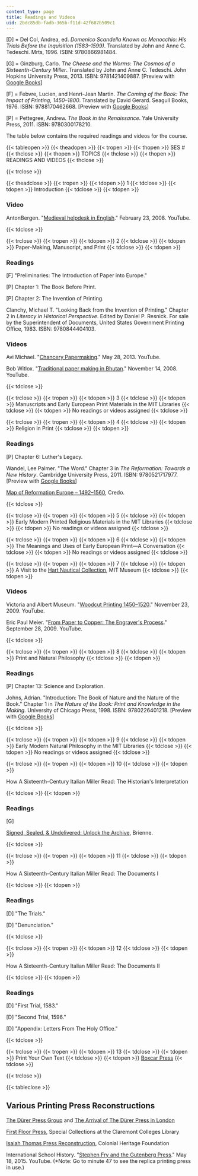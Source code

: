 ```yaml
---
content_type: page
title: Readings and Videos
uid: 2bdc85db-fadb-365b-f11d-42f687b509c1
---
```


\[D\] = Del Col, Andrea, ed. _Domenico Scandella Known as Menocchio: His Trials Before the Inquisition (1583–1599)_. Translated by John and Anne C. Tedeschi. Mrts, 1996. ISBN: 9780866981484.

\[G\] = Ginzburg, Carlo. _The Cheese and the Worms: The Cosmos of a Sixteenth-Century Miller_. Translated by John and Anne C. Tedeschi. John Hopkins University Press, 2013. ISBN: 9781421409887. \[Preview with [Google Books](http://books.google.com/books?id=NZzyAAAAQBAJ&pg=PAfrontcover)\]

\[F\] = Febvre, Lucien, and Henri-Jean Martin. _The Coming of the Book: The Impact of Printing, 1450–1800_. Translated by David Gerard. Seagull Books, 1976. ISBN: 9788170462668. \[Preview with [Google Books](http://books.google.com/books?id=9opxcMjv4TUC&pg=PAfrontcover)\]

\[P\] = Pettegree, Andrew. _The Book in the Renaissance_. Yale University Press, 2011. ISBN: 9780300178210.

The table below contains the required readings and videos for the course.

{{< tableopen >}}
{{< theadopen >}}
{{< tropen >}}
{{< thopen >}}
SES #
{{< thclose >}}
{{< thopen >}}
TOPICS
{{< thclose >}}
{{< thopen >}}
READINGS AND VIDEOS
{{< thclose >}}

{{< trclose >}}

{{< theadclose >}}
{{< tropen >}}
{{< tdopen >}}
1
{{< tdclose >}}
{{< tdopen >}}
Introduction
{{< tdclose >}}
{{< tdopen >}}


### Video

AntonBergen. "[Medieval helpdesk in English](https://www.youtube.com/watch?v=yUQRbqc2qtY#t=38.045895)." February 23, 2008. YouTube.


{{< tdclose >}}

{{< trclose >}}
{{< tropen >}}
{{< tdopen >}}
2
{{< tdclose >}}
{{< tdopen >}}
Paper-Making, Manuscript, and Print
{{< tdclose >}}
{{< tdopen >}}


### Readings

\[F\] "Preliminaries: The Introduction of Paper into Europe."

\[P\] Chapter 1: The Book Before Print.

\[P\] Chapter 2: The Invention of Printing.

Clanchy, Michael T. "Looking Back from the Invention of Printing." Chapter 2 in _Literacy in Historical Perspective_. Edited by Daniel P. Resnick. For sale by the Superintendent of Documents, United States Government Printing Office, 1983. ISBN: 9780844404103.

### Videos

Avi Michael. "[Chancery Papermaking](https://www.youtube.com/watch?v=e-PmfdV_cZU)." May 28, 2013. YouTube.

Bob Witlox. "[Traditional paper making in Bhutan](https://www.youtube.com/watch?v=78i8IbaPEeY&feature=em-share_video_user)." November 14, 2008. YouTube.


{{< tdclose >}}

{{< trclose >}}
{{< tropen >}}
{{< tdopen >}}
3
{{< tdclose >}}
{{< tdopen >}}
Manuscripts and Early European Print Materials in the MIT Libraries
{{< tdclose >}}
{{< tdopen >}}
No readings or videos assigned
{{< tdclose >}}

{{< trclose >}}
{{< tropen >}}
{{< tdopen >}}
4
{{< tdclose >}}
{{< tdopen >}}
Religion in Print
{{< tdclose >}}
{{< tdopen >}}


### Readings

\[P\] Chapter 6: Luther's Legacy.

Wandel, Lee Palmer. "The Word." Chapter 3 in _The Reformation: Towards a New History_. Cambridge University Press, 2011. ISBN: 9780521717977. \[Preview with [Google Books](https://books.google.com/books?id=76zYWBRZxKsC&pg=PA63%3Donepage&hl=en#v=onepage&q&f=false)\]

[Map of Reformation Europe – 1492–1560](http://search.credoreference.com/content/entry/andawh/reformation_europe_1492_1560/0?id=991369), Credo.


{{< tdclose >}}

{{< trclose >}}
{{< tropen >}}
{{< tdopen >}}
5
{{< tdclose >}}
{{< tdopen >}}
Early Modern Printed Religious Materials in the MIT Libraries
{{< tdclose >}}
{{< tdopen >}}
No readings or videos assigned
{{< tdclose >}}

{{< trclose >}}
{{< tropen >}}
{{< tdopen >}}
6
{{< tdclose >}}
{{< tdopen >}}
The Meanings and Uses of Early European Print—A Conversation
{{< tdclose >}}
{{< tdopen >}}
No readings or videos assigned
{{< tdclose >}}

{{< trclose >}}
{{< tropen >}}
{{< tdopen >}}
7
{{< tdclose >}}
{{< tdopen >}}
A Visit to the [Hart Nautical Collection](http://mitmuseum.mit.edu/hart-nautical-collections-list), MIT Museum
{{< tdclose >}}
{{< tdopen >}}


### Videos

Victoria and Albert Museum. "[Woodcut Printing 1450–1520](https://www.youtube.com/watch?v=mgCYovlFRNY&feature=youtu.be)." November 23, 2009. YouTube.

Eric Paul Meier. "[From Paper to Copper: The Engraver's Process](https://www.youtube.com/watch?v=fQvghHs15hA)." September 28, 2009. YouTube.


{{< tdclose >}}

{{< trclose >}}
{{< tropen >}}
{{< tdopen >}}
8
{{< tdclose >}}
{{< tdopen >}}
Print and Natural Philosophy
{{< tdclose >}}
{{< tdopen >}}


### Readings

\[P\] Chapter 13: Science and Exploration.

Johns, Adrian. "Introduction: The Book of Nature and the Nature of the Book." Chapter 1 in _The Nature of the Book: Print and Knowledge in the Making._ University of Chicago Press, 1998. ISBN: 9780226401218. \[Preview with [Google Books](http://books.google.com/books?id=zobsj8npWeAC&pg=PA1=onepage)\]


{{< tdclose >}}

{{< trclose >}}
{{< tropen >}}
{{< tdopen >}}
9
{{< tdclose >}}
{{< tdopen >}}
Early Modern Natural Philosophy in the MIT Libraries
{{< tdclose >}}
{{< tdopen >}}
No readings or videos assigned
{{< tdclose >}}

{{< trclose >}}
{{< tropen >}}
{{< tdopen >}}
10
{{< tdclose >}}
{{< tdopen >}}


How A Sixteenth-Century Italian Miller Read: The Historian's Interpretation


{{< tdclose >}}
{{< tdopen >}}


### Readings

\[G\]

[Signed, Sealed, & Undelivered: Unlock the Archive](http://brienne.org/), Brienne.


{{< tdclose >}}

{{< trclose >}}
{{< tropen >}}
{{< tdopen >}}
11
{{< tdclose >}}
{{< tdopen >}}


How A Sixteenth-Century Italian Miller Read: The Documents I


{{< tdclose >}}
{{< tdopen >}}


### Readings

\[D\] "The Trials."

\[D\] "Denunciation."


{{< tdclose >}}

{{< trclose >}}
{{< tropen >}}
{{< tdopen >}}
12
{{< tdclose >}}
{{< tdopen >}}


How A Sixteenth-Century Italian Miller Read: The Documents II


{{< tdclose >}}
{{< tdopen >}}


### Readings

\[D\] "First Trial, 1583."

\[D\] "Second Trial, 1596."

\[D\] "Appendix: Letters From The Holy Office."


{{< tdclose >}}

{{< trclose >}}
{{< tropen >}}
{{< tdopen >}}
13
{{< tdclose >}}
{{< tdopen >}}
Print Your Own Text
{{< tdclose >}}
{{< tdopen >}}
[Boxcar Press](http://www.boxcarpress.com/)
{{< tdclose >}}

{{< trclose >}}

{{< tableclose >}}

Various Printing Press Reconstructions
--------------------------------------

[The Dürer Press Group](http://www.duererpress.co.uk/) and [The Arrival of The Dürer Press in London](http://www.duererpress.co.uk/Arrival.htm)

[First Floor Press](http://libraries.claremont.edu/sc/press.asp), Special Collections at the Claremont Colleges Library

[Isaiah Thomas Press Reconstruction](http://press.colonialheritage.org/), Colonial Heritage Foundation

International School History. "[Stephen Fry and the Gutenberg Press](https://www.youtube.com/watch?v=8svE2AjQWYE)." May 18, 2015. YouTube. (\*Note: Go to minute 47 to see the replica printing press in use.)